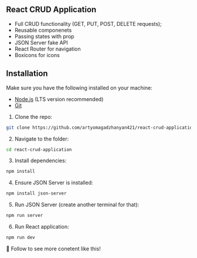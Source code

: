 ## React CRUD Application

* Full CRUD functionality (GET, PUT, POST, DELETE requests);
* Reusable componenets
* Passing states with prop
* JSON Server fake API
* React Router for navigation
* Boxicons for icons

## Installation
Make sure you have the following installed on your machine:

- [Node.js](https://nodejs.org/en) (LTS version recommended)
- [Git](https://git-scm.com/)

1. Clone the repo:

```bash
git clone https://github.com/artyomagadzhanyan421/react-crud-application.git
```

2. Navigate to the folder:

``` bash
cd react-crud-application
```

3. Install dependencies:

``` bash
npm install
```

4. Ensure JSON Server is installed:

```bash
npm install json-server
```

5. Run JSON Server (create another terminal for that):

```bash
npm run server
```

6. Run React application:

```bash
npm run dev
```

💙 Follow to see more conetent like this!